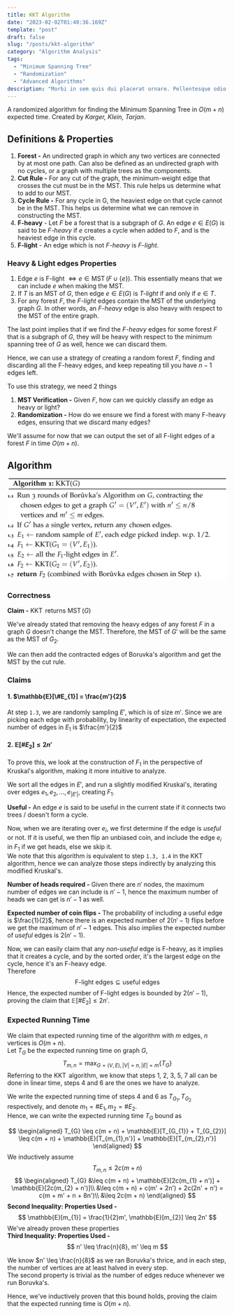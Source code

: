 ```yaml
---
title: KKT Algorithm
date: "2023-02-02T01:40:36.169Z"
template: "post"
draft: false
slug: "/posts/kkt-algorithm"
category: "Algorithm Analysis"
tags:
  - "Minimum Spanning Tree"
  - "Randomization"
  - "Advanced Algorithms"
description: "Morbi in sem quis dui placerat ornare. Pellentesque odio nisi, euismod in, pharetra a, ultricies in, diam. Sed arcu. Cras consequat."
---
```

A randomized algorithm for finding the Minimum Spanning Tree in $O(m + n)$ expected time. Created by *Karger, Klein, Tarjan*.

## Definitions & Properties
1. **Forest -** An undirected graph in which any two vertices are connected by at most one path. Can also be defined as an undirected graph with no cycles, or a graph with multiple trees as the components.
2. **Cut Rule -** For any cut of the graph, the minimum-weight edge that crosses the cut must be in the MST. This rule helps us determine what to add to our MST.
3. **Cycle Rule -** For any cycle in G, the heaviest edge on that cycle cannot be in the MST. This helps us determine what we can remove in constructing the MST.
4. **F-heavy** - Let $F$ be a forest that is a subgraph of $G$. An edge $e \in E(G)$ is said to be *F-heavy* if $e$ creates a cycle when added to $F$, and is the heaviest edge in this cycle.
5. **F-light** - An edge which is not *F-heavy* is *F-light*.
### Heavy & Light edges Properties
1. Edge $e$ is F-light $\iff e \in \operatorname{MST}(F \cup \{e\})$. This essentially means that we can include $e$ when making the MST.
2. If $T$ is an MST of $G$, then edge $e \in E(G)$ is *T-light* if and only if $e \in T$.
3. For any forest $F$, the *F-light* edges contain the MST of the underlying graph $G$. In other words, an *F-heavy* edge is also heavy with respect to the MST of the entire graph.

The last point implies that if we find the *F-heavy* edges for some forest $F$ that is a subgraph of $G$, they will be heavy with respect to the minimum spanning tree of $G$ as well, hence we can discard them.

Hence, we can use a strategy of creating a random forest $F$, finding and discarding all the F-heavy edges, and keep repeating till you have $n - 1$ edges left.

To use this strategy, we need 2 things
1. **MST Verification -** Given $F$, how can we quickly classify an edge as heavy or light?
2. **Randomization -** How do we ensure we find a forest with many F-heavy edges, ensuring that we discard many edges?

We'll assume for now that we can output the set of all F-light edges of a forest $F$ in time $O(m + n)$.
## Algorithm
![The KKT Algorithm](media/KKTAlgorithm.png)

### Correctness
**Claim -**  $\operatorname{KKT}$ returns $\operatorname{MST}(G)$

We've already stated that removing the heavy edges of any forest $F$ in a graph $G$ doesn't change the MST.  Therefore, the MST of $G'$ will be the same as the MST of $G_{2}$.

We can then add the contracted edges of Boruvka's algorithm and get the MST by the cut rule.

### Claims
#### 1. $\mathbb{E}[\#E_{1}] = \frac{m'}{2}$
At step $\texttt{1.3}$, we are randomly sampling $E'$, which is of size $m'$. Since we are picking each edge with probability, by linearity of expectation, the expected number of edges in $E_{1}$ is $\frac{m'}{2}$
#### 2. $\mathbb{E}[\#E_{2}] \leq 2n'$
To prove this, we look at the construction of $F_{1}$ in the perspective of Kruskal's algorithm, making it more intuitive to analyze.

We sort all the edges in $E'$, and run a slightly modified Kruskal's, iterating over edges $e_{1}, e_{2}, \dots, e_{|E'|}$, creating $F_{1}$.

**Useful -** An edge $e$ is said to be useful in the current state if it connects two trees / doesn't form a cycle.

Now, when we are iterating over $e_{i}$, we first determine if the edge is *useful* or not. If it is useful, we then flip an unbiased coin, and include the edge $e_{i}$ in $F_{1}$ if we get heads, else we skip it.\
We note that this algorithm is equivalent to step $\texttt{1.3, 1.4}$ in the $\operatorname{KKT}$ algorithm, hence we can analyze those steps indirectly by analyzing this modified Kruskal's.

**Number of heads required -** Given there are $n'$ nodes, the maximum number of edges we can include is $n' - 1$, hence the maximum number of heads we can get is $n' - 1$  as well.

**Expected number of coin flips -** The probability of including a useful edge is $\frac{1}{2}$, hence there is an expected number of $2(n' - 1)$ flips before we get the maximum of $n' - 1$ edges. This also implies the expected number of *useful* edges is $2(n' - 1)$.

Now, we can easily claim that any *non-useful* edge is F-heavy, as it implies that it creates a cycle, and by the sorted order, it's the largest edge on the cycle, hence it's an F-heavy edge.\
Therefore
$$
\text{F-light edges} \subseteq \text{useful edges}
$$
Hence, the expected number of F-light edges is bounded by $2(n' - 1)$, proving the claim that $\mathbb{E}[\#E_{2}] \leq 2n'$.

### Expected Running Time
We claim that expected running time of the algorithm with $m$ edges, $n$ vertices is $O(m + n)$.\
Let $T_{G}$ be the expected running time on graph $G$,
$$
T_{m,n} = \max_{G =(V, E), |V| =n, |E|=m} \{T_{G}\}
$$
Referring to the $\operatorname{KKT}$ algorithm, we know that steps 1, 2, 3, 5, 7 all can be done in linear time, steps 4 and 6 are the ones we have to analyze.

We write the expected running time of steps 4 and 6 as $T_{G_{1}}, T_{G_{2}}$ respectively, and denote $m_{1}=\#E_{1}, m_{2}=\#E_{2}$.\
Hence, we can write the expected running time $T_{G}$ bound as

$$
\begin{aligned}
T_{G} \leq c(m + n) + \mathbb{E}[T_{G_{1}} + T_{G_{2}}] \leq c(m + n) + \mathbb{E}[T_{m_{1},n'}] + \mathbb{E}[T_{m_{2},n'}]
\end{aligned}
$$
We inductively assume
$$
T_{m,n}\leq 2c(m + n)
$$
$$
\begin{aligned}
T_{G} &\leq c(m + n) + \mathbb{E}[2c(m_{1} + n')] + \mathbb{E}[2c(m_{2} + n')]\\
&\leq c(m + n) + c(m' + 2n') + 2c(2n' + n') = c(m + m' + n + 8n')\\
&\leq 2c(m + n)
\end{aligned}
$$
**Second Inequality: Properties Used -**
$$
\mathbb{E}[m_{1}] = \frac{1}{2}m', \mathbb{E}[m_{2}] \leq 2n'
$$
We've already proven these properties\
**Third Inequality: Properties Used -**
$$
n' \leq \frac{n}{8}, m' \leq m
$$

We know $n' \leq \frac{n}{8}$ as we ran Boruvka's thrice, and in each step, the number of vertices are at least halved in every step.\
The second property is trivial as the number of edges reduce whenever we run Boruvka's.

Hence, we've inductively proven that this bound holds, proving the claim that the expected running time is $O(m + n)$.
